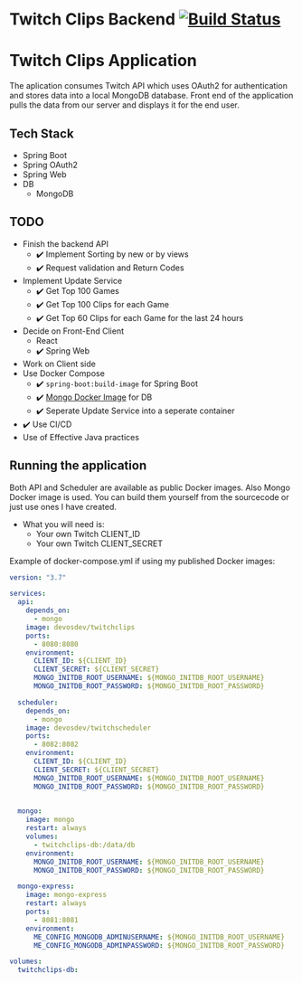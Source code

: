 # Twitch Clips Backend [![Build Status](https://app.travis-ci.com/IvanLepi/twitchclips.svg?branch=master)](https://app.travis-ci.com/IvanLepi/twitchclips)

# Twitch Clips Application

The aplication consumes Twitch API which uses OAuth2 for authentication and stores data into a local MongoDB database. 
Front end of the application pulls the data from our server and displays it for the end user. 

## Tech Stack
* Spring Boot
* Spring OAuth2
* Spring Web
* DB 
    * MongoDB
    
    
## TODO
* Finish the backend API
    * :heavy_check_mark: Implement Sorting by new or by views
    * :heavy_check_mark: Request validation and Return Codes 
* Implement Update Service
    * :heavy_check_mark: Get Top 100 Games 
    * :heavy_check_mark: Get Top 100 Clips for each Game
    * :heavy_check_mark: Get Top 60 Clips for each Game for the last 24 hours
* Decide on Front-End Client
    * React
    * :heavy_check_mark: Spring Web
* Work on Client side
* Use Docker Compose
    * :heavy_check_mark: `spring-boot:build-image` for Spring Boot
    * :heavy_check_mark: [Mongo Docker Image](https://hub.docker.com/_/mongo) for DB
    * :heavy_check_mark: Seperate Update Service into a seperate container
* :heavy_check_mark: Use CI/CD
* Use of Effective Java practices

## Running the application
Both API and Scheduler are available as public Docker images. Also Mongo Docker image is used.
You can build them yourself from the sourcecode or just use ones I have created.
* What you will need is:
    * Your own Twitch CLIENT_ID
    * Your own Twitch CLIENT_SECRET

Example of docker-compose.yml if using my published Docker images:

```yml
version: "3.7"

services:
  api: 
    depends_on: 
      - mongo
    image: devosdev/twitchclips
    ports: 
      - 8080:8080
    environment:
      CLIENT_ID: ${CLIENT_ID}
      CLIENT_SECRET: ${CLIENT_SECRET}
      MONGO_INITDB_ROOT_USERNAME: ${MONGO_INITDB_ROOT_USERNAME}
      MONGO_INITDB_ROOT_PASSWORD: ${MONGO_INITDB_ROOT_PASSWORD}

  scheduler:
    depends_on: 
      - mongo
    image: devosdev/twitchscheduler
    ports: 
      - 8082:8082
    environment:
      CLIENT_ID: ${CLIENT_ID}
      CLIENT_SECRET: ${CLIENT_SECRET}
      MONGO_INITDB_ROOT_USERNAME: ${MONGO_INITDB_ROOT_USERNAME}
      MONGO_INITDB_ROOT_PASSWORD: ${MONGO_INITDB_ROOT_PASSWORD}
    

  mongo:
    image: mongo
    restart: always
    volumes: 
      - twitchclips-db:/data/db
    environment:
      MONGO_INITDB_ROOT_USERNAME: ${MONGO_INITDB_ROOT_USERNAME}
      MONGO_INITDB_ROOT_PASSWORD: ${MONGO_INITDB_ROOT_PASSWORD}

  mongo-express:
    image: mongo-express
    restart: always
    ports:
      - 8081:8081
    environment:
      ME_CONFIG_MONGODB_ADMINUSERNAME: ${MONGO_INITDB_ROOT_USERNAME}
      ME_CONFIG_MONGODB_ADMINPASSWORD: ${MONGO_INITDB_ROOT_PASSWORD}

volumes:
  twitchclips-db:
```


